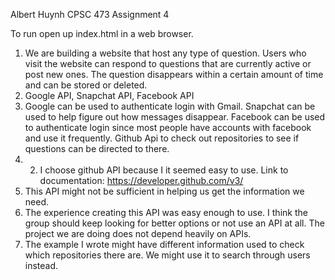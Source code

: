 ﻿Albert Huynh
CPSC 473
Assignment 4

To run open up index.html in a web browser.
1. We are building a website that host any type of question. Users who visit the website can respond to questions that are currently active or post new ones. The question disappears within a certain amount of time and can be stored or deleted. 
2. Google API, Snapchat API, Facebook API
3. Google can be used to authenticate login with Gmail.
Snapchat can be used to help figure out how messages disappear.
Facebook can be used to authenticate login since most people have accounts with facebook and use it frequently.
Github Api to check out repositories to see if questions can be directed to there.
5. 2. I choose github API because I it seemed easy to use. Link to documentation: https://developer.github.com/v3/
6. This API might not be sufficient in helping us get the information we need.
7. The experience creating this API was easy enough to use. I think the group should keep looking for better options or not use an API at all. The project we are doing does not depend heavily on APIs.
8. The example I wrote might have different information used to check which repositories there are. We might use it to search through users instead.
